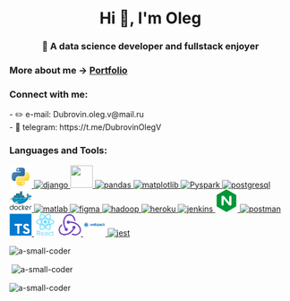 <h1 align="center">Hi 👋, I'm Oleg</h1>
<h3 align="center">🎉 A data science developer and fullstack enjoyer</h3>

<h3 align="left"> More about me -> <a href="https://a-small-coder.github.io/portfolio/">Portfolio</a></h3>

<h3 align="left">Connect with me:</h3>
<p align="left">
  - ✏️ e-mail: Dubrovin.oleg.v@mail.ru <br/> - 🚀 telegram: https://t.me/DubrovinOlegV
</p>

<h3 align="left">Languages and Tools:</h3>
<p align="left"> 
  
  <a href="https://www.python.org" target="_blank" rel="noreferrer"> <img src="https://raw.githubusercontent.com/devicons/devicon/master/icons/python/python-original.svg" alt="python" width="40" height="40"/> </a>
  <a href="https://www.djangoproject.com/" target="_blank" rel="noreferrer"> <img src="https://cdn.worldvectorlogo.com/logos/django.svg" alt="django" width="40" height="40"/> </a>
  <a href="https://www.tensorflow.org/" target="_blank" rel="noreferrer"> <img src="https://clck.ru/3G28cg" alt="" width="40" height="40"/> </a>
  <a href="https://pandas.pydata.org/" target="_blank" rel="noreferrer"> <img src="https://clck.ru/3G28gj" alt="pandas" width="40" height="40"/> </a>
  <a href="https://matplotlib.org/" target="_blank" rel="noreferrer"> <img src="https://www.janmeppe.com/assets/2019-12-24-matplotlib/matplotlib.jpg" alt="matplotlib" width="40" height="40"/> </a>
  <a href="" target="_blank" rel="noreferrer"> <img src="https://saturncloud.io/images/glossary/pyshark.webp" alt="Pyspark" width="40" height="40"/> </a>
  <a href="https://www.postgresql.org/" target="_blank" rel="noreferrer"> <img src="https://blogger.googleusercontent.com/img/b/R29vZ2xl/AVvXsEi3AmlQdIthECWzsPbJPwmtCYfpIaypO4TwEIblVEaMsoGsm37MExbuH5sUk_fl5KHzbcv5q2xN3QfskIrmv5Txbrz7wK9X0sccXEJDJs-ITES07WqqMNY5nGtYsdXATlDSjVa7KqPkVWM/s400/postgresql_logo.png" alt="postgresql" width="40" height="40"/> </a>
  <a href="https://www.docker.com/" target="_blank" rel="noreferrer"> <img src="https://raw.githubusercontent.com/devicons/devicon/master/icons/docker/docker-original-wordmark.svg" alt="docker" width="40" height="40"/> </a> 
  <a href="https://www.mathworks.com/" target="_blank" rel="noreferrer"> <img src="https://upload.wikimedia.org/wikipedia/commons/2/21/Matlab_Logo.png" alt="matlab" width="40" height="40"/> </a>
  <a href="https://www.figma.com/" target="_blank" rel="noreferrer"> <img src="https://www.vectorlogo.zone/logos/figma/figma-icon.svg" alt="figma" width="40" height="40"/> </a> 
  <a href="https://hadoop.apache.org/" target="_blank" rel="noreferrer"> <img src="https://www.vectorlogo.zone/logos/apache_hadoop/apache_hadoop-icon.svg" alt="hadoop" width="40" height="40"/> </a>
  <a href="https://heroku.com" target="_blank" rel="noreferrer"> <img src="https://www.vectorlogo.zone/logos/heroku/heroku-icon.svg" alt="heroku" width="40" height="40"/> </a>
  <a href="https://www.jenkins.io" target="_blank" rel="noreferrer"> <img src="https://www.vectorlogo.zone/logos/jenkins/jenkins-icon.svg" alt="jenkins" width="40" height="40"/> </a> 
  <a href="https://www.nginx.com" target="_blank" rel="noreferrer"> <img src="https://raw.githubusercontent.com/devicons/devicon/master/icons/nginx/nginx-original.svg" alt="nginx" width="40" height="40"/> </a> 
  <a href="https://postman.com" target="_blank" rel="noreferrer"> <img src="https://www.vectorlogo.zone/logos/getpostman/getpostman-icon.svg" alt="postman" width="40" height="40"/> </a> 
  <a href="https://www.typescriptlang.org/" target="_blank" rel="noreferrer"> <img src="https://raw.githubusercontent.com/devicons/devicon/master/icons/typescript/typescript-original.svg" alt="typescript" width="40" height="40"/> </a> 
  <a href="https://reactjs.org/" target="_blank" rel="noreferrer"> <img src="https://raw.githubusercontent.com/devicons/devicon/master/icons/react/react-original-wordmark.svg" alt="react" width="40" height="40"/></a> 
  <a href="https://redux.js.org" target="_blank" rel="noreferrer"> <img src="https://raw.githubusercontent.com/devicons/devicon/master/icons/redux/redux-original.svg" alt="redux" width="40" height="40"/> </a>
  <a href="https://webpack.js.org" target="_blank" rel="noreferrer"> <img src="https://raw.githubusercontent.com/devicons/devicon/d00d0969292a6569d45b06d3f350f463a0107b0d/icons/webpack/webpack-original-wordmark.svg" alt="webpack" width="40" height="40"/> </a>
  <a href="https://jestjs.io" target="_blank" rel="noreferrer"> <img src="https://www.vectorlogo.zone/logos/jestjsio/jestjsio-icon.svg" alt="jest" width="40" height="40"/> </a> 
</p>

<p><img align="center" src="https://github-readme-stats.vercel.app/api/top-langs?username=a-small-coder&show_icons=true&locale=en&layout=compact" alt="a-small-coder" /></p>

<p>&nbsp;<img align="center" src="https://github-readme-stats.vercel.app/api?username=a-small-coder&show_icons=true&locale=en" alt="a-small-coder" /></p>

<p><img align="center" src="https://github-readme-streak-stats.herokuapp.com/?user=a-small-coder&" alt="a-small-coder" /></p>

